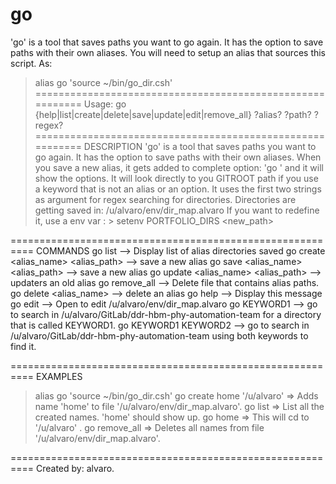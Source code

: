 # go
'go' is a tool that saves paths you want to go again. It has the option to save paths with their own aliases. 
You will need to setup an alias that sources this script. As:
   > alias go 'source ~/bin/go_dir.csh'
==========================================================
Usage: go {help|list|create|delete|save|update|edit|remove_all} ?alias? ?path? ?regex?
==========================================================
DESCRIPTION 
   'go' is a tool that saves paths you want to go again. It has the option to save paths with their own aliases. When you save a new alias, it gets added to complete option: 'go <TAB>' and it will show the options.
   It will look directly to you GITROOT path if you use a keyword that is not an alias or an option. It uses the first two strings as argument for regex searching for directories. 
Directories are getting saved in: /u/alvaro/env/dir_map.alvaro
If you want to redefine it, use a env var
: > setenv PORTFOLIO_DIRS <new_path>
    
==========================================================
COMMANDS
   go list --> Display list of alias directories saved
   go create <alias_name> <alias_path> --> save a new alias
   go save   <alias_name> <alias_path> --> save a new alias
   go update <alias_name> <alias_path> --> updaters an old alias
   go remove_all     --> Delete file that contains alias paths.
   go delete <alias_name> --> delete an alias
   go help --> Display this message
   go edit --> Open to edit /u/alvaro/env/dir_map.alvaro
   go KEYWORD1     --> go to search in /u/alvaro/GitLab/ddr-hbm-phy-automation-team for a directory that is called KEYWORD1.
   go KEYWORD1 KEYWORD2 --> go to search in /u/alvaro/GitLab/ddr-hbm-phy-automation-team using both keywords to find it.
    
==========================================================
EXAMPLES
   > alias go 'source ~/bin/go_dir.csh'
   > go create home '/u/alvaro' => Adds name 'home' to file '/u/alvaro/env/dir_map.alvaro'.
   > go list                => List all the created names. 'home' should show up.
   > go home                => This will cd to '/u/alvaro' .
   > go remove_all          => Deletes all names from file '/u/alvaro/env/dir_map.alvaro'.
    
==========================================================
Created by: alvaro.
